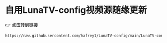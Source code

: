 # 自用LunaTV-config视频源随缘更新


👉 [点击转到链接](https://raw.githubusercontent.com/hafrey1/LunaTV-config/main/LunaTV-config.txt)

```bash
https://raw.githubusercontent.com/hafrey1/LunaTV-config/main/LunaTV-config.txt
```




